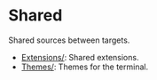 # Shared

Shared sources between targets.

- [Extensions/](Shared/Extensions/): Shared extensions.
- [Themes/](Shared/Themes): Themes for the terminal. 
